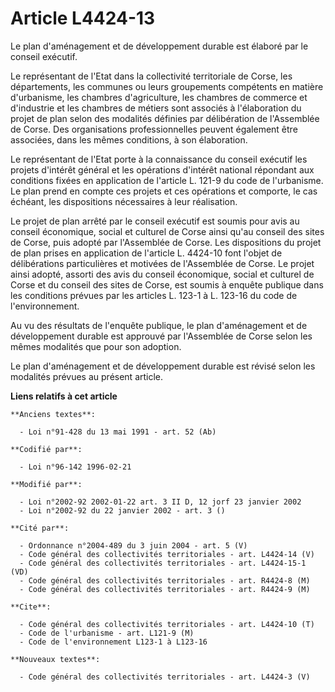 # Article L4424-13

Le plan d'aménagement et de développement durable est élaboré par le conseil exécutif.

Le représentant de l'Etat dans la collectivité territoriale de Corse, les départements, les communes ou leurs groupements
compétents en matière d'urbanisme, les chambres d'agriculture, les chambres de commerce et d'industrie et les chambres de
métiers sont associés à l'élaboration du projet de plan selon des modalités définies par délibération de l'Assemblée de
Corse. Des organisations professionnelles peuvent également être associées, dans les mêmes conditions, à son élaboration.

Le représentant de l'Etat porte à la connaissance du conseil exécutif les projets d'intérêt général et les opérations
d'intérêt national répondant aux conditions fixées en application de l'article L. 121-9 du code de l'urbanisme. Le plan prend
en compte ces projets et ces opérations et comporte, le cas échéant, les dispositions nécessaires à leur réalisation.

Le projet de plan arrêté par le conseil exécutif est soumis pour avis au conseil économique, social et culturel de Corse
ainsi qu'au conseil des sites de Corse, puis adopté par l'Assemblée de Corse. Les dispositions du projet de plan prises en
application de l'article L. 4424-10 font l'objet de délibérations particulières et motivées de l'Assemblée de Corse. Le
projet ainsi adopté, assorti des avis du conseil économique, social et culturel de Corse et du conseil des sites de Corse,
est soumis à enquête publique dans les conditions prévues par les articles L. 123-1 à L. 123-16 du code de l'environnement.

Au vu des résultats de l'enquête publique, le plan d'aménagement et de développement durable est approuvé par l'Assemblée de
Corse selon les mêmes modalités que pour son adoption.

Le plan d'aménagement et de développement durable est révisé selon les modalités prévues au présent article.

**Liens relatifs à cet article**

	**Anciens textes**:

	  - Loi n°91-428 du 13 mai 1991 - art. 52 (Ab)

	**Codifié par**:

	  - Loi n°96-142 1996-02-21

	**Modifié par**:

	  - Loi n°2002-92 2002-01-22 art. 3 II D, 12 jorf 23 janvier 2002
	  - Loi n°2002-92 du 22 janvier 2002 - art. 3 ()

	**Cité par**:

	  - Ordonnance n°2004-489 du 3 juin 2004 - art. 5 (V)
	  - Code général des collectivités territoriales - art. L4424-14 (V)
	  - Code général des collectivités territoriales - art. L4424-15-1 (VD)
	  - Code général des collectivités territoriales - art. R4424-8 (M)
	  - Code général des collectivités territoriales - art. R4424-9 (M)

	**Cite**:

	  - Code général des collectivités territoriales - art. L4424-10 (T)
	  - Code de l'urbanisme - art. L121-9 (M)
	  - Code de l'environnement L123-1 à L123-16

	**Nouveaux textes**:

	  - Code général des collectivités territoriales - art. L4424-3 (V)
